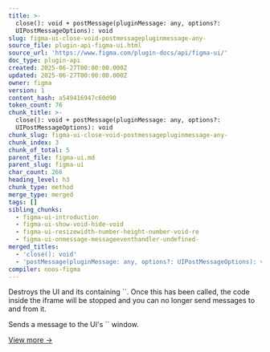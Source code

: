 ```yaml
---
title: >-
  close(): void + postMessage(pluginMessage: any, options?:
  UIPostMessageOptions): void
slug: figma-ui-close-void-postmessagepluginmessage-any-
source_file: plugin-api-figma-ui.html
source_url: 'https://www.figma.com/plugin-docs/api/figma-ui/'
doc_type: plugin-api
created: 2025-06-27T00:00:00.000Z
updated: 2025-06-27T00:00:00.000Z
owner: figma
version: 1
content_hash: a549416947c60d90
token_count: 76
chunk_title: >-
  close(): void + postMessage(pluginMessage: any, options?:
  UIPostMessageOptions): void
chunk_slug: figma-ui-close-void-postmessagepluginmessage-any-
chunk_index: 3
chunk_of_total: 5
parent_file: figma-ui.md
parent_slug: figma-ui
char_count: 266
heading_level: h3
chunk_type: method
merge_type: merged
tags: []
sibling_chunks:
  - figma-ui-introduction
  - figma-ui-show-void-hide-void
  - figma-ui-resizewidth-number-height-number-void-re
  - figma-ui-onmessage-messageeventhandler-undefined-
merged_titles:
  - 'close(): void'
  - 'postMessage(pluginMessage: any, options?: UIPostMessageOptions): void'
compiler: noos-figma
---
```


Destroys the UI and its containing ``. Once this has been called, the code inside the iframe will be stopped and you can no longer send messages to and from it.

Sends a message to the UI's `` window.

[View more →](/plugin-docs/api/properties/figma-ui-postmessage/)
